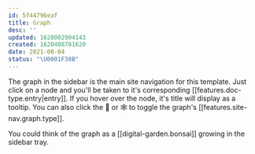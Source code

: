 ```yaml
---
id: 5f44796eaf
title: Graph
desc: ''
updated: 1628002904143
created: 1620408781620
date: 2021-08-04
status: "\U0001F38B"
---
```

The graph in the sidebar is the main site navigation for this template. Just click on a node and you'll be taken to it's corresponding [[features.doc-type.entry|entry]]. If you hover over the node, it's title will display as a tooltip. You can also click the 🌳 or 🕸 to toggle the graph's [[features.site-nav.graph.type]].

You could think of the graph as a [[digital-garden.bonsai]] growing in the sidebar tray.
